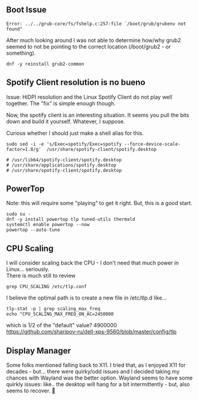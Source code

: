

## Boot Issue
```
Error: ../../grub-core/fs/fshelp.c:257:file `/boot/grub/grubenv not found"
```

After much looking around I was not able to determine how/why grub2 seemed to not be pointing to the correct location (/boot/grub2 - or something).

```
dnf -y reinstall grub2-common
```

## Spotify Client resolution is no bueno
Issue:  HiDPI resolution and the Linux Spotify Client do not play well together.  The "fix" is simple enough though.

Now, the spotify client is an interesting situation.  It seems you pull the bits down and build it yourself.  Whatever, I suppose.  

Curious whether I should just make a shell alias for this.
```
sudo sed -i -e 's/Exec=spotify/Exec=spotify --force-device-scale-factor=1.8/g'  /usr/share/spotify-client/spotify.desktop

# /usr/lib64/spotify-client/spotify.desktop
# /usr/share/applications/spotify.desktop
# /usr/share/spotify-client/spotify.desktop
```

## PowerTop 
Note: this will require some "playing" to get it right.  But, this is a good start.

```
sudo su -
dnf -y install powertop tlp tuned-utils thermald 
systemctl enable powertop --now
powertop --auto-tune
```

## CPU Scaling
I will consider scaling back the CPU - I don't need that much power in Linux... seriously.  
There is much still to review
```
grep CPU_SCALING /etc/tlp.conf 
```

I believe the optimal path is to create a new file in /etc/tlp.d
like...
```
tlp-stat -p | grep scaling_max_freq
echo "CPU_SCALING_MAX_FREQ_ON_AC=2450000
```
which is 1/2 of the "default" value?  4900000  
https://github.com/sharipov-ru/dell-xps-9560/blob/master/config/tlp

## Display Manager
Some folks mentioned falling back to X11.  I tried that, as I enjoyed X11 for decades - but... there were quirky/odd issues and I decided taking my chances with Wayland was the better option.  Wayland seems to have some quirkly issues:  like.. the desktop will hang for a bit intermittently - but, also seems to recover.  :shrug:
